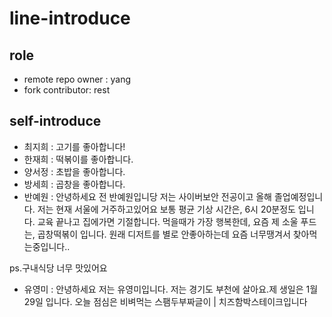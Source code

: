 # line-introduce

## role
- remote repo owner : yang
- fork contributor: rest

## self-introduce
- 최지희 : 고기를 좋아합니다!
- 한재희 : 떡볶이를 좋아합니다. 
- 양서정 : 초밥을  좋아합니다.
- 방세희 : 곱창을 좋아합니다.
- 반예원 : 
안녕하세요 전 반예원입니당
저는 사이버보안 전공이고 올해 졸업예정입니다.
저는 현재 서울에 거주하고있어요
보통 평균 기상 시간은, 6시 20분정도 입니다. 
교육 끝나고 집에가면 기절합니다.
먹을때가 가장 행복한데, 요즘 제 소울 푸드는, 곱창떡볶이 입니다.
원래 디저트를 별로 안좋아하는데 요즘 너무땡겨서 찾아먹는중입니다..

ps.구내식당 너무 맛있어요
- 유영미 : 안녕하세요 저는 유영미입니다. 저는 경기도 부천에 살아요.제 생일은 1월 29일 입니다. 오늘 점심은 비벼먹는 스팸두부짜글이 | 치즈함박스테이크입니다
